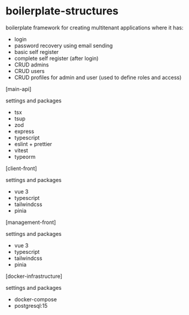 # boilerplate-structures

boilerplate framework for creating multitenant applications where it has:

- login
- password recovery using email sending
- basic self register
- complete self register (after login)
- CRUD admins
- CRUD users
- CRUD profiles for admin and user (used to define roles and access)

[main-api]

settings and packages

- tsx
- tsup
- zod
- express
- typescript
- eslint + prettier
- vitest
- typeorm

[client-front]

settings and packages

- vue 3
- typescript
- tailwindcss
- pinia

[management-front]

settings and packages

- vue 3
- typescript
- tailwindcss
- pinia

[docker-infrastructure]

settings and packages

- docker-compose
- postgresql:15
